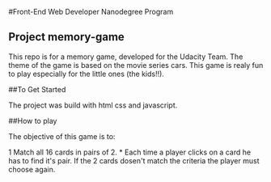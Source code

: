 #Front-End Web Developer Nanodegree Program

## Project memory-game

This repo is for a memory game, developed for the Udacity Team. The theme of the game is based on the movie series cars. This game is realy fun to play especially for the little ones (the kids!!).    

##To Get Started

The project was build with html css and javascript. 


##How to play 

The objective of this game is to:

1 Match all 16 cards in pairs of 2.
	* Each time a player clicks on a card he has to find it's pair. If the 2 cards dosen't match the criteria the player must choose again.
